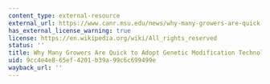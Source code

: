 ```yaml
---
content_type: external-resource
external_url: https://www.canr.msu.edu/news/why-many-growers-are-quick-to-adopt-genetic-modification-technology
has_external_license_warning: true
license: https://en.wikipedia.org/wiki/All_rights_reserved
status: ''
title: Why Many Growers Are Quick to Adopt Genetic Modification Technology
uid: 9cc4e4e8-65ef-4201-b39a-99c6c699499e
wayback_url: ''
---
```

